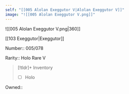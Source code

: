 ```yaml
---
self: "[[005 Alolan Exeggutor V|Alolan Exeggutor V]]"
image: "![[005 Alolan Exeggutor V.png]]"
---
```


![[005 Alolan Exeggutor V.png|360]]

[[103 Exeggutor|Exeggutor]]

Number:: 005/078

Rarity:: Holo Rare V

> [!tldr]+ Inventory
> - [ ] Holo

Owned:: 


